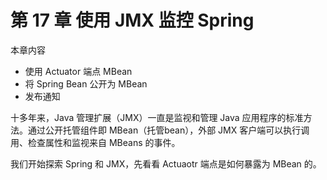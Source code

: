 # 第 17 章 使用 JMX 监控 Spring

本章内容

* 使用 Actuator 端点 MBean
* 将 Spring Bean 公开为 MBean
* 发布通知

十多年来，Java 管理扩展（JMX）一直是监视和管理 Java 应用程序的标准方法。通过公开托管组件即 MBean（托管bean），外部 JMX 客户端可以执行调用、检查属性和监视来自 MBeans 的事件。

我们开始探索 Spring 和 JMX，先看看 Actuaotr 端点是如何暴露为 MBean 的。


